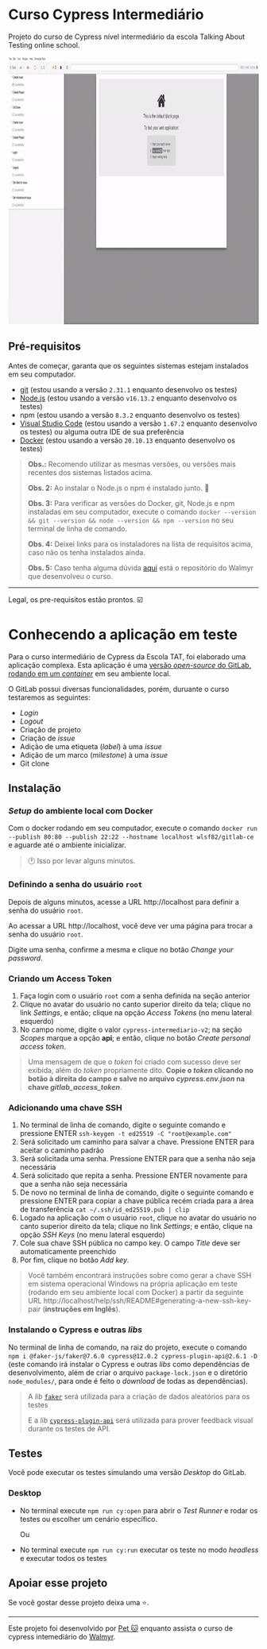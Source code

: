 # Curso Cypress Intermediário

Projeto do curso de Cypress nível intermediário da escola Talking About Testing online school.

<p align="center">
    <img width="960" height="540" src="src/cypressIntermediario.gif">
</p>

## Pré-requisitos

Antes de começar, garanta que os seguintes sistemas estejam instalados em seu computador.

- [git](https://git-scm.com/) (estou usando a versão `2.31.1` enquanto desenvolvo os testes)
- [Node.js](https://nodejs.org/en/) (estou usando a versão `v16.13.2` enquanto desenvolvo os testes)
- npm (estou usando a versão `8.3.2` enquanto desenvolvo os testes)
- [Visual Studio Code](https://code.visualstudio.com/) (estou usando a versão `1.67.2` enquanto desenvolvo os testes) ou alguma outra IDE de sua preferência
- [Docker](https://www.docker.com/) (estou usando a versão `20.10.13` enquanto desenvolvo os testes)

> **Obs.:** Recomendo utilizar as mesmas versões, ou versões mais recentes dos sistemas listados acima.
>
> **Obs. 2:** Ao instalar o Node.js o npm é instalado junto. 🎉
>
> **Obs. 3:** Para verificar as versões do Docker, git, Node.js e npm instaladas em seu computador, execute o comando `docker --version && git --version && node --version && npm --version` no seu terminal de linha de comando.
>
> **Obs. 4:** Deixei links para os instaladores na lista de requisitos acima, caso não os tenha instalados ainda.
>
> **Obs. 5:** Caso tenha alguma dúvida [aqui](https://github.com/wlsf82/cypress-intermediario-v2/tree/final-solution) está o repositório do Walmyr que desenvolveu o curso.
___

Legal, os pre-requisitos estão prontos. ☑️

# Conhecendo a aplicação em teste

Para o curso intermediário de Cypress da Escola TAT, foi elaborado uma aplicação complexa. Esta aplicação é uma [versão _open-source_ do GitLab, rodando em um _container_](https://hub.docker.com/r/wlsf82/gitlab-ce) em seu ambiente local.

O GitLab possui diversas funcionalidades, porém, duruante o curso testaremos as seguintes:

- _Login_
- _Logout_
- Criação de projeto
- Criação de _issue_
- Adição de uma etiqueta (_label_) à uma _issue_
- Adição de um marco (_milestone_) à uma _issue_
- Git clone

## Instalação

### _Setup_ do ambiente local com Docker

Com o docker rodando em seu computador, execute o comando `docker run --publish 80:80 --publish 22:22 --hostname localhost wlsf82/gitlab-ce` e aguarde até o ambiente inicializar.

> 🕐 Isso por levar alguns minutos.

### Definindo a senha do usuário `root`

Depois de alguns minutos, acesse a URL http://localhost para definir a senha do usuário `root`.

Ao acessar a URL http://localhost, você deve ver uma página para trocar a senha do usuário `root`.

Digite uma senha, confirme a mesma e clique no botão _Change your password_.

### Criando um Access Token

1. Faça login com o usuário `root` com a senha definida na seção anterior
2. Clique no avatar do usuário no canto superior direito da tela; clique no link _Settings_, e então; clique na opção _Access Tokens_ (no menu lateral esquerdo)
3. No campo nome, digite o valor `cypress-intermediario-v2`; na seção _Scopes_ marque a opção **api**; e então, clique no botão _Create personal access token_.

> Uma mensagem de que o _token_ foi criado com sucesso deve ser exibida, além do _token_ propriamente dito. **Copie o _token_ clicando no botão à direita do campo e salve no arquivo _cypress.env.json_ na chave _gitlab_access_token_**.

### Adicionando uma chave SSH

1. No terminal de linha de comando, digite o seguinte comando e pressione ENTER `ssh-keygen -t ed25519 -C "root@example.com"`
2. Será solicitado um caminho para salvar a chave. Pressione ENTER para aceitar o caminho padrão
3. Será solicitada uma senha. Pressione ENTER para que a senha não seja necessária
4. Será solicitado que repita a senha. Pressione ENTER novamente para que a senha não seja necessária
5. De novo no terminal de linha de comando, digite o seguinte comando e pressione ENTER para copiar a chave pública recém criada para a área de transferência `cat ~/.ssh/id_ed25519.pub | clip`
6. Logado na aplicação com o usuário `root`, clique no avatar do usuário no canto superior direito da tela; clique no link _Settings_; e então, clique na opção _SSH Keys_ (no menu lateral esquerdo)
7. Cole sua chave SSH pública no campo key. O campo _Title_ deve ser automaticamente preenchido
8. Por fim, clique no botão _Add key_.

> Você também encontrará instruções sobre como gerar a chave SSH em sistema operacional Windows na própria aplicação em teste (rodando em seu ambiente local com Docker) a partir da seguinte URL http://localhost/help/ssh/README#generating-a-new-ssh-key-pair (**instruções em Inglês**).


### Instalando o Cypress e outras _libs_

No terminal de linha de comando, na raiz do projeto, execute o comando `npm i @faker-js/faker@7.6.0 cypress@12.0.2 cypress-plugin-api@2.6.1 -D` (este comando irá instalar o Cypress e outras _libs_ como dependências de desenvolvimento, além de criar o arquivo `package-lock.json` e o diretório `node_modules/`, para onde é feito o _download_ de todas as dependências).

> A _lib_ [`faker`](https://www.npmjs.com/package/@faker-js/faker) será utilizada para a criação de dados aleatórios para os testes
> 
> E a _lib_ [`cypress-plugin-api`](https://www.npmjs.com/package/cypress-plugin-api) será utilizada para prover feedback visual durante os testes de API.


## Testes

Você pode executar os testes simulando uma versão _Desktop_ do GitLab.

### Desktop

- No terminal execute `npm run cy:open` para abrir o _Test Runner_ e rodar os testes ou escolher um cenário específico.

  Ou

- No terminal execute `npm run cy:run` executar os teste no modo _headless_ e executar todos os testes

## Apoiar esse projeto

Se você gostar desse projeto deixa uma ⭐.

___

Este projeto foi desenvolvido por [Pet 🐱](https://www.linkedin.com/in/petherson-erasmo/) enquanto assista o curso de cypress intemediário do [Walmyr](https://talkingabouttesting.coursify.me/courses/testes-automatizados-com-cypress-intermediario).